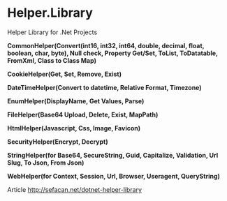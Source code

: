 # Helper.Library

Helper Library for .Net Projects

__CommonHelper(Convert(int16, int32, int64, double, decimal, float, boolean, char, byte), Null check, Property Get/Set, ToList, ToDatatable, FromXml, Class to Class Map)__

__CookieHelper(Get, Set, Remove, Exist)__

__DateTimeHelper(Convert to datetime, Relative Format, Timezone)__

__EnumHelper(DisplayName, Get Values, Parse)__

__FileHelper(Base64 Upload, Delete, Exist, MapPath)__

__HtmlHelper(Javascript, Css, Image, Favicon)__

__SecurityHelper(Encrypt, Decrypt)__

__StringHelper(for Base64, SecureString, Guid, Capitalize, Validation, Url Slug, To Json, From Json)__

__WebHelper(for Context, Session, Url, Browser, Useragent, QueryString)__

Article http://sefacan.net/dotnet-helper-library
